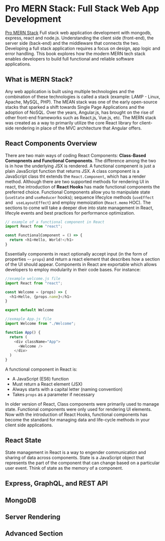 [comment]: # (link this book {https://www.amazon.com/Pro-MERN-Stack-Development-Express/dp/1484243900})

# Pro MERN Stack: Full Stack Web App Development 
[Pro MERN Stack](https://www.amazon.com/Pro-MERN-Stack-Development-Express/dp/1484243900)
Full stack web application development with mongodb, express, react and node.js. Understanding the client side (front-end), the server side (back-end) and the middleware that connects the two. Developing a full stack application requires a focus on design, app logic and error handling. This book explores how the modern MERN tech stack enables developers to build full functional and reliable software applications. 

## What is MERN Stack?
Any web application is built using multiple technologies and the combination of these technologies is called a stack (example: LAMP - Linux, Apache, MySQL, PHP). The MEAN stack was one of the early open-source stacks that sparked a shift towards Single Page Applications and the adoption of NoSQL. Over the years, Angular.js, has brought on the rise of other front-end frameworks such as React.js, Vue.js, etc. The MERN stack was created as a way to primarily utilize the core React library for client-side rendering in place of the MVC architecture that Angular offers. 

## React Components Overview
There are two main ways of coding React Components: **Class-Based Comopnents and Functional Components**. The difference among the two is in how the underlying JSX is rendered. A functional compenent is just a plain JavaScript function that returns JSX. A class component is a JavaScript class tht extends the `React.Component`, which has a render method. Although there are two supported methods for rendering UI in react, the introduction of **React Hooks** has made functional components the preferred choice. Functional Components allow you to manipulate state (`useState` and `useReducer` hooks); sequence lifecylce methods (`useEffect` and ` useLayoutEffect`) and employ memoization (`React.memo` HOC). The sections to come will take a deeper dive into state management in React, lifecyle events and best practices for performance optimization. 

```javascript
// example of a functional component in React
import React from "react";

const FunctionalComponent = () => {
  return <h1>Hello, World!</h1> 
}
```

Essentially components in react optionally accept input (in the form of properties -- `props`) and return a react element that describes how a section of the UI should appear. Components in React are exportable which allows developers to employ modularity in their code bases. For instance: 

```javascript
//example welcome.js file 
import React from "react";

const Welcome = (props) => {
  <h1>Hello, {props.name}</h1>
}

export default Welcome

//exmaple App.js file 
import Welcome from "./Welcome";

function App() {
  return (
    <div className="App">
      <Welcome />
    </div>
  )
}
```

A functional component in React is: 
* A JavaScript (ES6) function 
* Must return a React element (JSX)
* Always starts with a capital letter (naming convention)
* Takes `props` as a parameter if necessary

In older version of React, Class components were primarily used to manage state. Functional components were only used for rendering UI elements. Now with the introduction of React Hooks, functional components has become the standard for managing data and life-cycle methods in your client side applications.  

## React State
State management in React is a way to engender communication and sharing of data across components. State is a JavaScript object that represents the part of the component that can change based on a particular user event. Think of state as the memory of a component.  

## Express, GraphQL, and REST API 

## MongoDB

## Server Rendering 

## Advanced Section

